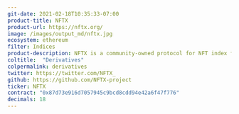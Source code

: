 ```yaml
---
git-date: 2021-02-18T10:35:33-07:00
product-title: NFTX
product-url: https://nftx.org/
image: /images/output_md/nftx.jpg
ecosystem: ethereum
filter: Indices
product-description: NFTX is a community-owned protocol for NFT index funds on Ethereum
coltitle:  "Derivatives"
colpermalink: derivatives
twitter: https://twitter.com/NFTX_
github: https://github.com/NFTX-project
ticker: NFTX
contract: "0x87d73e916d7057945c9bcd8cdd94e42a6f47f776"
decimals: 18
---
```

